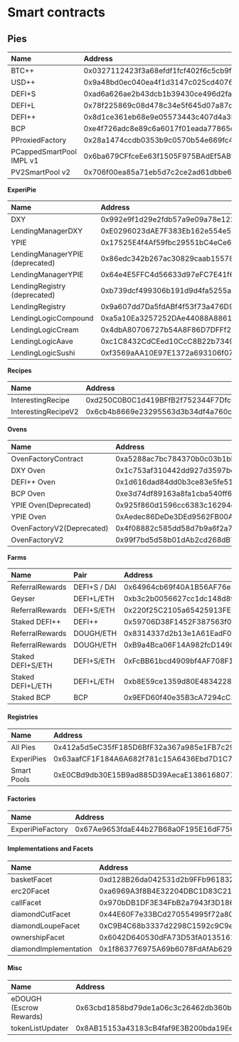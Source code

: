 # Smart contracts

## Pies 

| Name | Address |
| :--- | :--- |
| BTC++ | 0x0327112423f3a68efdf1fcf402f6c5cb9f7c33fd |
| USD++ | 0x9a48bd0ec040ea4f1d3147c025cd4076a2e71e3e |
| DEFI+S | 0xad6a626ae2b43dcb1b39430ce496d2fa0365ba9c |
| DEFI+L | 0x78f225869c08d478c34e5f645d07a87d3fe8eb78 |
| DEFI++ | 0x8d1ce361eb68e9e05573443c407d4a3bed23b033 |
| BCP | 0xe4f726adc8e89c6a6017f01eada77865db22da14 |
| PProxiedFactory | 0x28a1474ccdb0353b9c0570b54e669fc4d6ed55a6 |
| PCappedSmartPool IMPL v1 | 0x6ba679CFfceEe63f1505F975BAdEf5ABfA1ae9EA |
| PV2SmartPool v2 | 0x706f00ea85a71eb5d7c2ce2ad61dbbe62b616435 |

**ExperiPie**

| **Name** | Address |
| :--- | :--- |
| DXY | 0x992e9f1d29e2fdb57a9e09a78e122fafe3720cc5 |
| LendingManagerDXY | 0xE0296023dAE7F383Eb162e554e51Cab24CcF3188 |
| YPIE | 0x17525E4f4Af59fbc29551bC4eCe6AB60Ed49CE31 |
| LendingManagerYPIE \(deprecated\) | 0x86edc342b267ac30829caab155786879f8a8eaa9 |
| LendingManagerYPIE | 0x64e4E5FFC4d56633d97eFC7E41f62EfFF9FAb7dC |
| LendingRegistry \(deprecated\) | 0xb739dcf499306b191d9d4fa5255a8f20066a6a96 |
| LendingRegistry | 0x9a607dd7Da5fdABf4f53f73a476D99F68172C36D |
| LendingLogicCompound | 0xa5a10Ea3257252DAe44088A8861e994ce5B9540b |
| LendingLogicCream | 0x4dbA80706727b54A8F86D7DFFf25D9318D24B1B7 |
| LendingLogicAave | 0xc1C8432CdCEed10CcC8B22b7349761DA026c8c73 |
| LendingLogicSushi | 0xf3569aAA10E97E1372a693106f0747c4Cfafd80b |

**Recipes**

| **Name** | Address | Supports |
| :--- | :--- | :--- |
| InterestingRecipe | 0xd250C0B0C1d419BFfB2f752344F7Dfc693780Bc0 | DXY |
| InterestingRecipeV2 | 0x6cb4b8669e23295563d3b34df4a760c0cee993c7 | ALL |

**Ovens**

| Name | Address |
| :--- | :--- |
| OvenFactoryContract | 0xa5288ac7bc784370b0c03b1bb1ec4d304ed3d0b7 |
| DXY Oven | 0x1c753af310442dd927d3597be0a24ad36a6833f2 |
| DEFI++ Oven | 0x1d616dad84dd0b3ce83e5fe518e90617c7ae3915 |
| BCP Oven | 0xe3d74df89163a8fa1cba540ff6b339d13d322f61 |
| YPIE Oven\(Deprecated\) | 0x925f860d1596cc6383c16294d8290f82bde172f7 |
| YPIE Oven  | 0xAedec86DeDe3DEd9562FB00AdA623c0e9bEEb951 |
| OvenFactoryV2\(Deprecated\) | 0x4f08882c585dd58d7b9a6f2a7523e4a468c3cedb |
| OvenFactoryV2 | 0x99f7bd5d58b01dAb2cd268dB7F4588153Aa978aC |

**Farms**

| **Name** | Pair | Address | AMM |
| :--- | :--- | :--- | :--- |
| ReferralRewards | DEFI+S / DAI | 0x64964cb69f40A1B56AF76e32Eb5BF2e2E52a747c | Uniswap |
| Geyser | DEFI+L/ETH | 0xb3c2b0056627cc1dc148d8fc29f5abdf4dd837bc | Balancer |
| ReferralRewards | DEFI+S/ETH | 0x220f25C2105a65425913FE0CF38e7699E3992B97 | Balancer |
| Staked DEFI++ | DEFI++ | 0x59706D38F1452F387563f06b632af7302456fE66 | PieDAO |
| ReferralRewards | DOUGH/ETH | 0x8314337d2b13e1A61EadF0FD1686b2134D43762F | Balancer |
| ReferralRewards | DOUGH/ETH | 0xB9a4Bca06F14A982fcD14907D31DFACaDC8ff88E | Balancer |
| Staked DEFI+S/ETH | DEFI+S/ETH | 0xFcBB61bcd4909bf4AF708F15AAaa905E0978cAfc | Balancer |
| Staked DEFI+L/ETH | DEFI+L/ETH | 0xb8E59ce1359d80E4834228eDd6a3F560e7534438 | Balancer |
| Staked BCP | BCP | 0x9EFD60f40e35B3cA7294cC268A35d3e35101BE42 | PieDAO |

#### Registries

| Name | Address |
| :--- | :--- |
| All Pies | 0x412a5d5eC35fF185D6BfF32a367a985e1FB7c296 |
| ExperiPies | 0x63aafCF1F184A6A682f781c15A6436Ebd7D1C7ed |
| Smart Pools | 0xE0CBd9db30E15B9ad885D39AecaE138616807753 |

#### Factories

| Name | Address |
| :--- | :--- |
| ExperiPieFactory | 0x67Ae9653fdaE44b27B68a0F195E16dF7568cb038 |

#### Implementations and Facets

| Name | Address |
| :--- | :--- |
| basketFacet | 0xd128B26da042531d2b9FFb9618324548e1Eff6A7 |
| erc20Facet | 0xa6969A3f8B4E32204DBC1D83C21443D303b840e5 |
| callFacet | 0x970bDB1DF3E34FbB2a7943f3D1864fb0066ce674 |
| diamondCutFacet | 0x44E60F7e33BCd270554995f72a80BB1b17D97Bb4 |
| diamondLoupeFacet | 0xC9B4C68b3337d2298C1592c9C9e04F6667b58a1B |
| ownershipFacet | 0x6042D640530dFA73D53fA0135161461b4ece5872 |
| diamondImplementation | 0x1f863776975A69b6078FdAfAb6298d3E823E0190 |

#### Misc

| **Name** | Address |
| :--- | :--- |
| eDOUGH \(Escrow Rewards\) | 0x63cbd1858bd79de1a06c3c26462db360b834912d |
| tokenListUpdater | 0x8AB15153a43183cB4faf9E3B200bda19Ee3c1929 |

